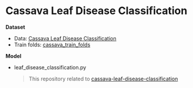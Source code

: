 # Cassava Leaf Disease Classification

__Dataset__
- Data: [Cassava Leaf Disease Classification](https://www.kaggle.com/c/cassava-leaf-disease-classification)
- Train folds: [cassava_train_folds](https://www.kaggle.com/abhishek/cassava-train-folds/)


__Model__
- leaf_disease_classification.py
  > This repository related to [cassava-leaf-disease-classification](https://github.com/abhishekkrthakur/tez/blob/main/examples/image_classification/leaf_disease_classification.py)